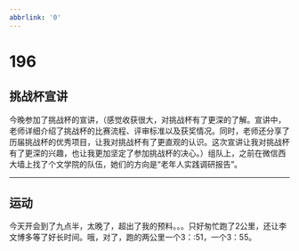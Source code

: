 ```yaml
---
abbrlink: '0'
---
```

# 196

## 挑战杯宣讲

今晚参加了挑战杯的宣讲，（感觉收获很大，对挑战杯有了更深的了解。宣讲中，老师详细介绍了挑战杯的比赛流程、评审标准以及获奖情况。同时，老师还分享了历届挑战杯的优秀项目，让我对挑战杯有了更直观的认识。这次宣讲让我对挑战杯有了更深的兴趣，也让我更加坚定了参加挑战杯的决心。）组队上，之前在微信西大墙上找了个文学院的队伍，她们的方向是“老年人实践调研报告”。
***

## 运动

今天开会到了九点半，太晚了，超出了我的预料。。。只好匆忙跑了2公里，还让李文博多等了好长时间。哦，对了，跑的两公里一个3：:51，一个3：55。
